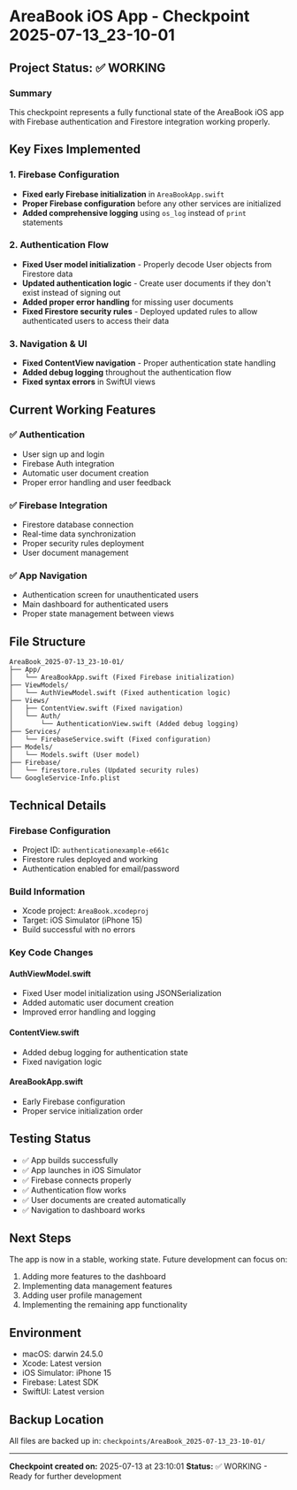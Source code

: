 # AreaBook iOS App - Checkpoint 2025-07-13_23-10-01

## Project Status: ✅ WORKING

### Summary
This checkpoint represents a fully functional state of the AreaBook iOS app with Firebase authentication and Firestore integration working properly.

## Key Fixes Implemented

### 1. Firebase Configuration
- **Fixed early Firebase initialization** in `AreaBookApp.swift`
- **Proper Firebase configuration** before any other services are initialized
- **Added comprehensive logging** using `os_log` instead of `print` statements

### 2. Authentication Flow
- **Fixed User model initialization** - Properly decode User objects from Firestore data
- **Updated authentication logic** - Create user documents if they don't exist instead of signing out
- **Added proper error handling** for missing user documents
- **Fixed Firestore security rules** - Deployed updated rules to allow authenticated users to access their data

### 3. Navigation & UI
- **Fixed ContentView navigation** - Proper authentication state handling
- **Added debug logging** throughout the authentication flow
- **Fixed syntax errors** in SwiftUI views

## Current Working Features

### ✅ Authentication
- User sign up and login
- Firebase Auth integration
- Automatic user document creation
- Proper error handling and user feedback

### ✅ Firebase Integration
- Firestore database connection
- Real-time data synchronization
- Proper security rules deployment
- User document management

### ✅ App Navigation
- Authentication screen for unauthenticated users
- Main dashboard for authenticated users
- Proper state management between views

## File Structure
```
AreaBook_2025-07-13_23-10-01/
├── App/
│   └── AreaBookApp.swift (Fixed Firebase initialization)
├── ViewModels/
│   └── AuthViewModel.swift (Fixed authentication logic)
├── Views/
│   ├── ContentView.swift (Fixed navigation)
│   └── Auth/
│       └── AuthenticationView.swift (Added debug logging)
├── Services/
│   └── FirebaseService.swift (Fixed configuration)
├── Models/
│   └── Models.swift (User model)
├── Firebase/
│   └── firestore.rules (Updated security rules)
└── GoogleService-Info.plist
```

## Technical Details

### Firebase Configuration
- Project ID: `authenticationexample-e661c`
- Firestore rules deployed and working
- Authentication enabled for email/password

### Build Information
- Xcode project: `AreaBook.xcodeproj`
- Target: iOS Simulator (iPhone 15)
- Build successful with no errors

### Key Code Changes

#### AuthViewModel.swift
- Fixed User model initialization using JSONSerialization
- Added automatic user document creation
- Improved error handling and logging

#### ContentView.swift
- Added debug logging for authentication state
- Fixed navigation logic

#### AreaBookApp.swift
- Early Firebase configuration
- Proper service initialization order

## Testing Status
- ✅ App builds successfully
- ✅ App launches in iOS Simulator
- ✅ Firebase connects properly
- ✅ Authentication flow works
- ✅ User documents are created automatically
- ✅ Navigation to dashboard works

## Next Steps
The app is now in a stable, working state. Future development can focus on:
1. Adding more features to the dashboard
2. Implementing data management features
3. Adding user profile management
4. Implementing the remaining app functionality

## Environment
- macOS: darwin 24.5.0
- Xcode: Latest version
- iOS Simulator: iPhone 15
- Firebase: Latest SDK
- SwiftUI: Latest version

## Backup Location
All files are backed up in: `checkpoints/AreaBook_2025-07-13_23-10-01/`

---
**Checkpoint created on:** 2025-07-13 at 23:10:01
**Status:** ✅ WORKING - Ready for further development 